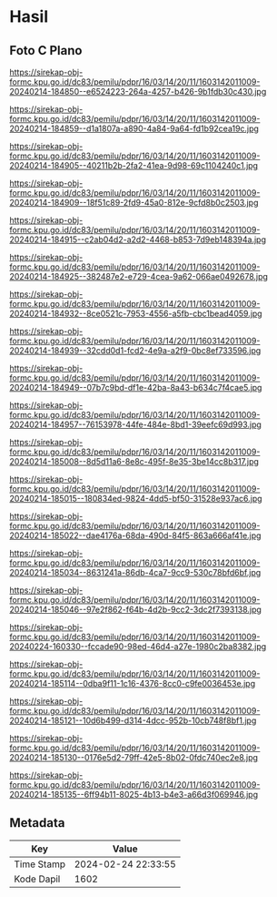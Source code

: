 # Hasil

## Foto C Plano

https://sirekap-obj-formc.kpu.go.id/dc83/pemilu/pdpr/16/03/14/20/11/1603142011009-20240214-184850--e6524223-264a-4257-b426-9b1fdb30c430.jpg

https://sirekap-obj-formc.kpu.go.id/dc83/pemilu/pdpr/16/03/14/20/11/1603142011009-20240214-184859--d1a1807a-a890-4a84-9a64-fd1b92cea19c.jpg

https://sirekap-obj-formc.kpu.go.id/dc83/pemilu/pdpr/16/03/14/20/11/1603142011009-20240214-184905--40211b2b-2fa2-41ea-9d98-69c1104240c1.jpg

https://sirekap-obj-formc.kpu.go.id/dc83/pemilu/pdpr/16/03/14/20/11/1603142011009-20240214-184909--18f51c89-2fd9-45a0-812e-9cfd8b0c2503.jpg

https://sirekap-obj-formc.kpu.go.id/dc83/pemilu/pdpr/16/03/14/20/11/1603142011009-20240214-184915--c2ab04d2-a2d2-4468-b853-7d9eb148394a.jpg

https://sirekap-obj-formc.kpu.go.id/dc83/pemilu/pdpr/16/03/14/20/11/1603142011009-20240214-184925--382487e2-e729-4cea-9a62-066ae0492678.jpg

https://sirekap-obj-formc.kpu.go.id/dc83/pemilu/pdpr/16/03/14/20/11/1603142011009-20240214-184932--8ce0521c-7953-4556-a5fb-cbc1bead4059.jpg

https://sirekap-obj-formc.kpu.go.id/dc83/pemilu/pdpr/16/03/14/20/11/1603142011009-20240214-184939--32cdd0d1-fcd2-4e9a-a2f9-0bc8ef733596.jpg

https://sirekap-obj-formc.kpu.go.id/dc83/pemilu/pdpr/16/03/14/20/11/1603142011009-20240214-184949--07b7c9bd-df1e-42ba-8a43-b634c7f4cae5.jpg

https://sirekap-obj-formc.kpu.go.id/dc83/pemilu/pdpr/16/03/14/20/11/1603142011009-20240214-184957--76153978-44fe-484e-8bd1-39eefc69d993.jpg

https://sirekap-obj-formc.kpu.go.id/dc83/pemilu/pdpr/16/03/14/20/11/1603142011009-20240214-185008--8d5d11a6-8e8c-495f-8e35-3be14cc8b317.jpg

https://sirekap-obj-formc.kpu.go.id/dc83/pemilu/pdpr/16/03/14/20/11/1603142011009-20240214-185015--180834ed-9824-4dd5-bf50-31528e937ac6.jpg

https://sirekap-obj-formc.kpu.go.id/dc83/pemilu/pdpr/16/03/14/20/11/1603142011009-20240214-185022--dae4176a-68da-490d-84f5-863a666af41e.jpg

https://sirekap-obj-formc.kpu.go.id/dc83/pemilu/pdpr/16/03/14/20/11/1603142011009-20240214-185034--8631241a-86db-4ca7-9cc9-530c78bfd6bf.jpg

https://sirekap-obj-formc.kpu.go.id/dc83/pemilu/pdpr/16/03/14/20/11/1603142011009-20240214-185046--97e2f862-f64b-4d2b-9cc2-3dc2f7393138.jpg

https://sirekap-obj-formc.kpu.go.id/dc83/pemilu/pdpr/16/03/14/20/11/1603142011009-20240224-160330--fccade90-98ed-46d4-a27e-1980c2ba8382.jpg

https://sirekap-obj-formc.kpu.go.id/dc83/pemilu/pdpr/16/03/14/20/11/1603142011009-20240214-185114--0dba9f11-1c16-4376-8cc0-c9fe0036453e.jpg

https://sirekap-obj-formc.kpu.go.id/dc83/pemilu/pdpr/16/03/14/20/11/1603142011009-20240214-185121--10d6b499-d314-4dcc-952b-10cb748f8bf1.jpg

https://sirekap-obj-formc.kpu.go.id/dc83/pemilu/pdpr/16/03/14/20/11/1603142011009-20240214-185130--0176e5d2-79ff-42e5-8b02-0fdc740ec2e8.jpg

https://sirekap-obj-formc.kpu.go.id/dc83/pemilu/pdpr/16/03/14/20/11/1603142011009-20240214-185135--6ff94b11-8025-4b13-b4e3-a66d3f069946.jpg


## Metadata

| Key        | Value               |
| ---------- | ------------------- |
| Time Stamp | 2024-02-24 22:33:55 |
| Kode Dapil | 1602                |



